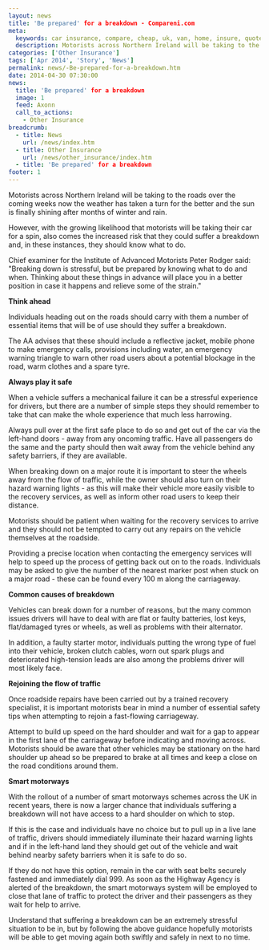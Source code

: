 ```yaml
---
layout: news
title: 'Be prepared' for a breakdown - Compareni.com
meta:
  keywords: car insurance, compare, cheap, uk, van, home, insure, quotes, online, comparison, bike, loans, life
  description: Motorists across Northern Ireland will be taking to the roads over the coming weeks now the weather has taken a turn for the better and the sun is finally shining after months of winter and rain
categories: ['Other Insurance']
tags: ['Apr 2014', 'Story', 'News']
permalink: news/-Be-prepared-for-a-breakdown.htm
date: 2014-04-30 07:30:00
news:
  title: 'Be prepared' for a breakdown
  image: 1
  feed: Axonn
  call_to_actions:
    - Other Insurance
breadcrumb:
  - title: News
    url: /news/index.htm
  - title: Other Insurance
    url: /news/other_insurance/index.htm
  - title: 'Be prepared' for a breakdown
footer: 1
---
```


Motorists across Northern Ireland will be taking to the roads over the coming weeks now the weather has taken a turn for the better and the sun is finally shining after months of winter and rain.

However, with the growing likelihood that motorists will be taking their car for a spin, also comes the increased risk that they could suffer a breakdown and, in these instances, they should know what to do.

Chief examiner for the Institute of Advanced Motorists Peter Rodger said: &quot;Breaking down is stressful, but be prepared by knowing what to do and when. Thinking about these things in advance will place you in a better position in case it happens and relieve some of the strain.&quot;

<strong>Think ahead</strong>

Individuals heading out on the roads should carry with them a number of essential items that will be of use should they suffer a breakdown.

The AA advises that these should include a reflective jacket, mobile phone to make emergency calls, provisions including water, an emergency warning triangle to warn other road users about a potential blockage in the road, warm clothes and a spare tyre.

<strong>Always play it safe</strong>

When a vehicle suffers a mechanical failure it can be a stressful experience for drivers, but there are a number of simple steps they should remember to take that can make the whole experience that much less harrowing.

Always pull over at the first safe place to do so and get out of the car via the left-hand doors - away from any oncoming traffic. Have all passengers do the same and the party should then wait away from the vehicle behind any safety barriers, if they are available.

When breaking down on a major route it is important to steer the wheels away from the flow of traffic, while the owner should also turn on their hazard warning lights - as this will make their vehicle more easily visible to the recovery services, as well as inform other road users to keep their distance.

Motorists should be patient when waiting for the recovery services to arrive and they should not be tempted to carry out any repairs on the vehicle themselves at the roadside.

Providing a precise location when contacting the emergency services will help to speed up the process of getting back out on to the roads. Individuals may be asked to give the number of the nearest marker post when stuck on a major road - these can be found every 100 m along the carriageway.

<strong>Common causes of breakdown</strong>

Vehicles can break down for a number of reasons, but the many common issues drivers will have to deal with are flat or faulty batteries, lost keys, flat/damaged tyres or wheels, as well as problems with their alternator.

In addition, a faulty starter motor, individuals putting the wrong type of fuel into their vehicle, broken clutch cables, worn out spark plugs and deteriorated high-tension leads are also among the problems driver will most likely face.

<strong>Rejoining the flow of traffic</strong>

Once roadside repairs have been carried out by a trained recovery specialist, it is important motorists bear in mind a number of essential safety tips when attempting to rejoin a fast-flowing carriageway.

Attempt to build up speed on the hard shoulder and wait for a gap to appear in the first lane of the carriageway before indicating and moving across. Motorists should be aware that other vehicles may be stationary on the hard shoulder up ahead so be prepared to brake at all times and keep a close on the road conditions around them.

<strong>Smart motorways</strong>

With the rollout of a number of smart motorways schemes across the UK in recent years, there is now a larger chance that individuals suffering a breakdown will not have access to a hard shoulder on which to stop.

If this is the case and individuals have no choice but to pull up in a live lane of traffic, drivers should immediately illuminate their hazard warning lights and if in the left-hand land they should get out of the vehicle and wait behind nearby safety barriers when it is safe to do so.

If they do not have this option, remain in the car with seat belts securely fastened and immediately dial 999. As soon as the Highway Agency is alerted of the breakdown, the smart motorways system will be employed to close that lane of traffic to protect the driver and their passengers as they wait for help to arrive.

Understand that suffering a breakdown can be an extremely stressful situation to be in, but by following the above guidance hopefully motorists will be able to get moving again both swiftly and safely in next to no time.
